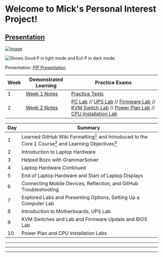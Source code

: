 # Welcome to Mick's Personal Interest Project!

## [Presentation](https://docs.google.com/presentation/d/1BYW3g8E4uTiwx9T-5mipRFStOk-WniuoF8NEB2TlrG4/edit?usp=sharing)
[![Image](https://user-images.githubusercontent.com/112722697/201743242-359b64f1-f774-4567-b0a3-e2469deb6684.png)](https://www.youtube.com/watch?v=UXWckTAw3JY)


<picture>
  <source media="(prefers-color-scheme: dark)" srcset="https://user-images.githubusercontent.com/112722697/199281611-ef3209cb-16ab-4d90-873b-bf7f69ab2775.png">
  <source media="(prefers-color-scheme: light)" srcset="https://user-images.githubusercontent.com/112722697/199556015-e50a0b8a-990c-4861-8722-5ab6ae109727.png">
  <img alt="Shows Good P in light mode and Evil P in dark mode." src="https://user-images.githubusercontent.com/112722697/199285242-12640e99-4fe8-4686-b011-cf814884c28a.jpeg">
</picture>

Presentation: [PIP Presentation](https://docs.google.com/presentation/d/1BYW3g8E4uTiwx9T-5mipRFStOk-WniuoF8NEB2TlrG4/edit?usp=sharing)

|Week|Demonstrated Learning|Practice Exams|
|-|-|-|
|1|[Week 1 Notes](https://docs.google.com/document/d/1L11h8u_xcf6mVdoJ-IMXnrVw_jM1tJuG2Z1UKWHqFi8/edit?usp=sharing)|[Practice Tests](https://www.examcompass.com/comptia/a-plus-certification/free-a-plus-practice-tests)|
|2|[Week 2 Notes](https://docs.google.com/document/d/1XxlczrarnW3fLXyUzkZLR5tYuBGLlifMPj6SPQGY6eM/edit?usp=sharing)|[PC Lab](https://labsimapp.testout.com/v6_0_521/index.html/productviewerdemo/242/1.2.7?labsimdemo=MjQy-MS4yLjc%3D&__hstc=185476278.1020cb5d32e3ced62f0510115954c021.1667932796430.1667932796430.1667932796430.1&__hssc=185476278.5.1667932796430&__hsfp=3184881229) // [UPS Lab](https://labsimapp.testout.com/v6_0_521/index.html?labsimdemo=MjQy-Mi41LjY%3D&__hstc=185476278.10ee7155010a9157d8e5108907f6fc26.1668013013794.1668013013794.1668013013794.1&__hssc=185476278.5.1668013013794&__hsfp=1675549312) // [Firmware Lab](https://labsimapp.testout.com/v6_0_523/index.html/productviewerdemo/242/12.10.8?labsimdemo=MjQy-MTIuMTAuOA%3D%3D&__hstc=185476278.1020cb5d32e3ced62f0510115954c021.1667932796430.1667932796430.1668104218973.2&__hssc=185476278.1.1668104218973&__hsfp=3184881229) // [KVM Switch Lab](https://labsimapp.testout.com/v6_0_523/index.html/productviewerdemo/242/4.1.3?labsimdemo=MjQy-NC4xLjM%3D&__hstc=185476278.1020cb5d32e3ced62f0510115954c021.1667932796430.1667932796430.1668104218973.2&__hssc=185476278.1.1668104218973&__hsfp=3184881229) // [Power Plan Lab](https://labsimapp.testout.com/v6_0_523/index.html/productviewerdemo/242/9.3.6?labsimdemo=MjQy-OS4zLjY%3D&__hstc=185476278.1020cb5d32e3ced62f0510115954c021.1667932796430.1668104218973.1668190120933.3&__hssc=185476278.1.1668190120933&__hsfp=3184881229) // [CPU Installation Lab](https://labsimapp.testout.com/v6_0_523/index.html/productviewerdemo/242/3.5.7?labsimdemo=MjQy-My41Ljc%3D&__hstc=185476278.1020cb5d32e3ced62f0510115954c021.1667932796430.1668104218973.1668190120933.3&__hssc=185476278.1.1668190120933&__hsfp=3184881229)|

|Day|Summary|
|-|-|
|1|Learned GitHub Wiki Formatting[<sup>1</sup>] and Introduced to the Core 1 Course[<sup>2</sup>] and Learning Objectives[<sup>3</sup>]|
|2|Introduction to Laptop Hardware|
|3|Helped Bozo with GrammarSolver|
|4|Laptop Hardware Continued|
|5|End of Laptop Hardware and Start of Laptop Displays|
|6|Connecting Mobile Devices, Reflection, and GitHub Troubleshooting|
|7|Explored Labs and Presenting Options, Setting Up a Computer Lab|
|8|Introduction to Motherboards, UPS Lab|
|9|KVM Switches and Lab and Firmware Update and BIOS Lab|
|10|Power Plan and CPU Installation Labs|


<hr>
<hr>
<hr>

[<sup>1</sup>]: https://docs.github.com/en/get-started/writing-on-github/getting-started-with-writing-and-formatting-on-github/basic-writing-and-formatting-syntax#paragraphs
[<sup>3</sup>]: https://partners.comptia.org/docs/default-source/resources/comptia-a-220-1101-exam-objectives-(3-0)
[<sup>2</sup>]: https://www.youtube.com/watch?v=87t6P5ZHTP0&list=PLG49S3nxzAnnOmvg5UGVenB_qQgsh01uC
